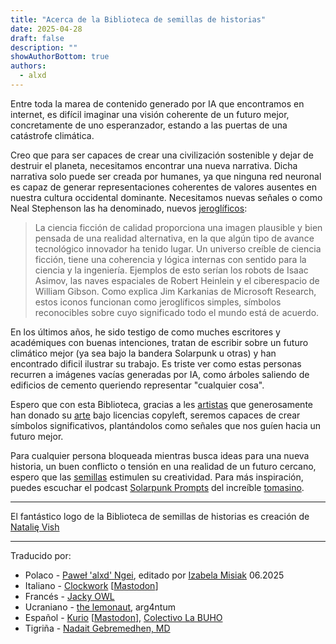 ```yaml
---
title: "Acerca de la Biblioteca de semillas de historias"
date: 2025-04-28
draft: false
description: ""
showAuthorBottom: true
authors:
  - alxd
---
```


Entre toda la marea de contenido generado por IA que encontramos en internet, es difícil imaginar una visión coherente de un futuro mejor, concretamente de uno esperanzador, estando a las puertas de una catástrofe climática.

Creo que para ser capaces de crear una civilización sostenible y dejar de destruir el planeta, necesitamos encontrar una nueva narrativa. Dicha narrativa solo puede ser creada por humanes, ya que ninguna red neuronal es capaz de generar representaciones coherentes de valores ausentes en nuestra cultura occidental dominante. Necesitamos nuevas señales o como Neal Stephenson las ha denominado, nuevos [jeroglíficos](https://web.archive.org/web/20120410060017/http://www.worldpolicy.org/journal/fall2011/innovation-starvation):

> La ciencia ficción de calidad proporciona una imagen plausible y bien pensada de una realidad alternativa, en la que algún tipo de avance tecnológico innovador ha tenido lugar. Un universo creíble de ciencia ficción, tiene una coherencia y lógica internas con sentido para la ciencia y la ingeniería. Ejemplos de esto serían los robots de Isaac Asimov, las naves espaciales de Robert Heinlein y el ciberespacio de William Gibson. Como explica Jim Karkanias de Microsoft Research, estos iconos funcionan como jeroglíficos simples, símbolos reconocibles sobre cuyo significado todo el mundo está de acuerdo.

En los últimos años, he sido testigo de como muches escritores y académiques con buenas intenciones, tratan de escribir sobre un futuro climático mejor (ya sea bajo la bandera Solarpunk u otras) y han encontrado dificil ilustrar su trabajo. Es triste ver como estas personas recurren a imágenes vacías generadas por IA, como árboles saliendo de edificios de cemento queriendo representar "cualquier cosa".

Espero que con esta Biblioteca, gracias a les [artistas](/es/authors/) que generosamente han donado su [arte](/es/art/) bajo licencias copyleft, seremos capaces de crear símbolos significativos, plantándolos como señales que nos guíen hacia un futuro mejor.

Para cualquier persona bloqueada mientras busca ideas para una nueva historia, un buen conflicto o tensión en una realidad de un futuro cercano, espero que las [semillas](/es/seeds/) estimulen su creatividad. Para más inspiración, puedes escuchar el podcast [Solarpunk Prompts](https://podcast.tomasino.org/@SolarpunkPrompts) del increíble [tomasino](https://tomasino.org/).

---

El fantástico logo de la Biblioteca de semillas de historias es creación de [Natalię Vish](https://mas.to/@karafuto)

---

Traducido por:

- Polaco - [Paweł 'alxd' Ngei](/es/authors/alxd), editado por [Izabela Misiak](https://mastodon.social/@izabelamisiak) 06.2025
- Italiano - [Clockwork](https://clockwooork.github.io/) [[Mastodon](https://sociale.network/@clockwooork)]
- Francés - [Jacky OWL](/es/authors/jackyowl)
- Ucraniano - [the lemonaut](/es/authors/thelemonaut), arg4ntum
- Español - [Kurio](https://kurio.neocities.org) [[Mastodon](https://sunny.garden/@kurio)], [Colectivo La BUHO](https://labuho.org/)
- Tigriña - [Nadait Gebremedhen, MD](https://www.linkedin.com/in/nadaitgebremedhen)
